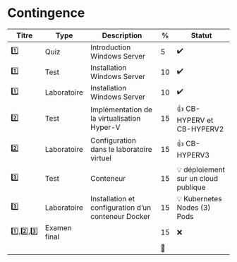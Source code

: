 # Contingence


| Titre | Type        | Description                                         | % | Statut           |
|-------|-------------|-----------------------------------------------------|---|------------------|
| :one: | Quiz        | Introduction Windows Server                         |  5|:heavy_check_mark:|
| :one: | Test        | Installation Windows Server                         | 10|:heavy_check_mark:|
| :one: | Laboratoire | Installation Windows Server                         | 10|:heavy_check_mark:|
| :two: | Test        | Implémentation de la virtualisation Hyper-V         | 15|:+1: CB-HYPERV et CB-HYPERV2 |
| :two: | Laboratoire | Configuration dans le laboratoire virtuel           | 15|:+1: CB-HYPERV3   |
|:three:| Test        | Conteneur                                           | 15|:bulb: déploiement sur un cloud publique   |
|:three:| Laboratoire | Installation et configuration d’un conteneur Docker | 15|:bulb: Kubernetes Nodes (3) Pods|
|:one:,:two:,:three:| Examen final        |                                        | 15|:x:|
|       |             |                                                     |:100:|                 |


